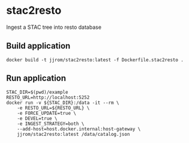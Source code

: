 # stac2resto
Ingest a STAC tree into resto database

## Build application

    docker build -t jjrom/stac2resto:latest -f Dockerfile.stac2resto .

## Run application

    STAC_DIR=$(pwd)/example
    RESTO_URL=http://localhost:5252
    docker run -v ${STAC_DIR}:/data -it --rm \
        -e RESTO_URL=${RESTO_URL} \
        -e FORCE_UPDATE=true \
        -e DEVEL=true \
        -e INGEST_STRATEGY=both \
        --add-host=host.docker.internal:host-gateway \
        jjrom/stac2resto:latest /data/catalog.json

